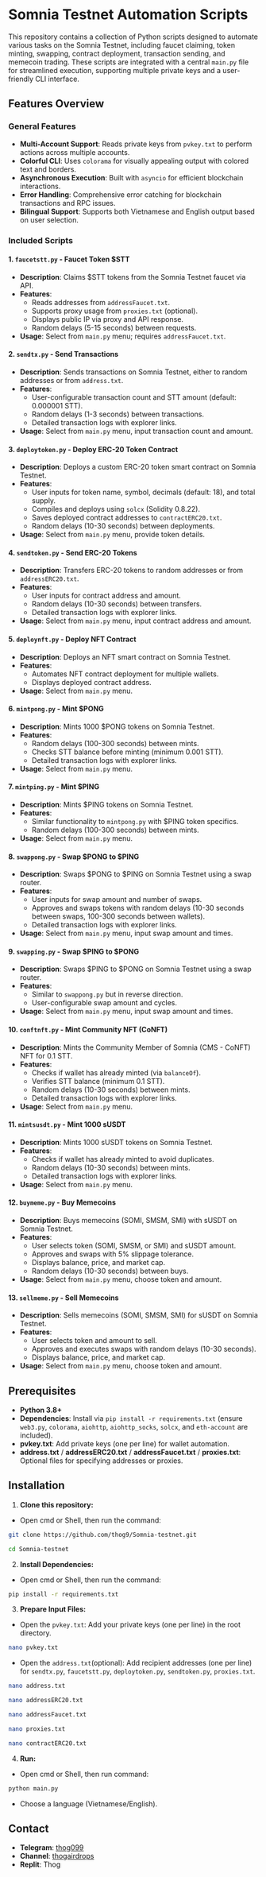 # Somnia Testnet Automation Scripts

This repository contains a collection of Python scripts designed to automate various tasks on the Somnia Testnet, including faucet claiming, token minting, swapping, contract deployment, transaction sending, and memecoin trading. These scripts are integrated with a central `main.py` file for streamlined execution, supporting multiple private keys and a user-friendly CLI interface.

## Features Overview

### General Features

- **Multi-Account Support**: Reads private keys from `pvkey.txt` to perform actions across multiple accounts.
- **Colorful CLI**: Uses `colorama` for visually appealing output with colored text and borders.
- **Asynchronous Execution**: Built with `asyncio` for efficient blockchain interactions.
- **Error Handling**: Comprehensive error catching for blockchain transactions and RPC issues.
- **Bilingual Support**: Supports both Vietnamese and English output based on user selection.

### Included Scripts

#### 1. `faucetstt.py` - Faucet Token $STT
- **Description**: Claims $STT tokens from the Somnia Testnet faucet via API.
- **Features**:
  - Reads addresses from `addressFaucet.txt`.
  - Supports proxy usage from `proxies.txt` (optional).
  - Displays public IP via proxy and API response.
  - Random delays (5-15 seconds) between requests.
- **Usage**: Select from `main.py` menu; requires `addressFaucet.txt`.

#### 2. `sendtx.py` - Send Transactions
- **Description**: Sends transactions on Somnia Testnet, either to random addresses or from `address.txt`.
- **Features**:
  - User-configurable transaction count and STT amount (default: 0.000001 STT).
  - Random delays (1-3 seconds) between transactions.
  - Detailed transaction logs with explorer links.
- **Usage**: Select from `main.py` menu, input transaction count and amount.

#### 3. `deploytoken.py` - Deploy ERC-20 Token Contract
- **Description**: Deploys a custom ERC-20 token smart contract on Somnia Testnet.
- **Features**:
  - User inputs for token name, symbol, decimals (default: 18), and total supply.
  - Compiles and deploys using `solcx` (Solidity 0.8.22).
  - Saves deployed contract addresses to `contractERC20.txt`.
  - Random delays (10-30 seconds) between deployments.
- **Usage**: Select from `main.py` menu, provide token details.

#### 4. `sendtoken.py` - Send ERC-20 Tokens
- **Description**: Transfers ERC-20 tokens to random addresses or from `addressERC20.txt`.
- **Features**:
  - User inputs for contract address and amount.
  - Random delays (10-30 seconds) between transfers.
  - Detailed transaction logs with explorer links.
- **Usage**: Select from `main.py` menu, input contract address and amount.

#### 5. `deploynft.py` - Deploy NFT Contract
- **Description**: Deploys an NFT smart contract on Somnia Testnet.
- **Features**:
  - Automates NFT contract deployment for multiple wallets.
  - Displays deployed contract address.
- **Usage**: Select from `main.py` menu.

#### 6. `mintpong.py` - Mint $PONG
- **Description**: Mints 1000 $PONG tokens on Somnia Testnet.
- **Features**:
  - Random delays (100-300 seconds) between mints.
  - Checks STT balance before minting (minimum 0.001 STT).
  - Detailed transaction logs with explorer links.
- **Usage**: Select from `main.py` menu.

#### 7. `mintping.py` - Mint $PING
- **Description**: Mints $PING tokens on Somnia Testnet.
- **Features**:
  - Similar functionality to `mintpong.py` with $PING token specifics.
  - Random delays (100-300 seconds) between mints.
- **Usage**: Select from `main.py` menu.

#### 8. `swappong.py` - Swap $PONG to $PING
- **Description**: Swaps $PONG to $PING on Somnia Testnet using a swap router.
- **Features**:
  - User inputs for swap amount and number of swaps.
  - Approves and swaps tokens with random delays (10-30 seconds between swaps, 100-300 seconds between wallets).
  - Detailed transaction logs with explorer links.
- **Usage**: Select from `main.py` menu, input swap amount and times.

#### 9. `swapping.py` - Swap $PING to $PONG
- **Description**: Swaps $PING to $PONG on Somnia Testnet using a swap router.
- **Features**:
  - Similar to `swappong.py` but in reverse direction.
  - User-configurable swap amount and cycles.
- **Usage**: Select from `main.py` menu, input swap amount and times.

#### 10. `conftnft.py` - Mint Community NFT (CoNFT)
- **Description**: Mints the Community Member of Somnia (CMS - CoNFT) NFT for 0.1 STT.
- **Features**:
  - Checks if wallet has already minted (via `balanceOf`).
  - Verifies STT balance (minimum 0.1 STT).
  - Random delays (10-30 seconds) between mints.
  - Detailed transaction logs with explorer links.
- **Usage**: Select from `main.py` menu.

#### 11. `mintsusdt.py` - Mint 1000 sUSDT
- **Description**: Mints 1000 sUSDT tokens on Somnia Testnet.
- **Features**:
  - Checks if wallet has already minted to avoid duplicates.
  - Random delays (10-30 seconds) between mints.
  - Detailed transaction logs with explorer links.
- **Usage**: Select from `main.py` menu.

#### 12. `buymeme.py` - Buy Memecoins
- **Description**: Buys memecoins (SOMI, SMSM, SMI) with sUSDT on Somnia Testnet.
- **Features**:
  - User selects token (SOMI, SMSM, or SMI) and sUSDT amount.
  - Approves and swaps with 5% slippage tolerance.
  - Displays balance, price, and market cap.
  - Random delays (10-30 seconds) between buys.
- **Usage**: Select from `main.py` menu, choose token and amount.

#### 13. `sellmeme.py` - Sell Memecoins
- **Description**: Sells memecoins (SOMI, SMSM, SMI) for sUSDT on Somnia Testnet.
- **Features**:
  - User selects token and amount to sell.
  - Approves and executes swaps with random delays (10-30 seconds).
  - Displays balance, price, and market cap.
- **Usage**: Select from `main.py` menu, choose token and amount.

## Prerequisites
- **Python 3.8+**
- **Dependencies**: Install via `pip install -r requirements.txt` (ensure `web3.py`, `colorama`, `aiohttp`, `aiohttp_socks`, `solcx`, and `eth-account` are included).
- **pvkey.txt**: Add private keys (one per line) for wallet automation.
- **address.txt** / **addressERC20.txt** / **addressFaucet.txt** / **proxies.txt**: Optional files for specifying addresses or proxies.

## Installation

1. **Clone this repository:**
- Open cmd or Shell, then run the command:
```sh
git clone https://github.com/thog9/Somnia-testnet.git
```
```sh
cd Somnia-testnet
```
2. **Install Dependencies:**
- Open cmd or Shell, then run the command:
```sh
pip install -r requirements.txt
```
3. **Prepare Input Files:**
- Open the `pvkey.txt`: Add your private keys (one per line) in the root directory.
```sh
nano pvkey.txt 
```
- Open the `address.txt`(optional): Add recipient addresses (one per line) for `sendtx.py`, `faucetstt.py`, `deploytoken.py`, `sendtoken.py`, `proxies.txt`.
```sh
nano address.txt 
```
```sh
nano addressERC20.txt
```
```sh
nano addressFaucet.txt
```
```sh
nano proxies.txt
```
```sh
nano contractERC20.txt
```
4. **Run:**
- Open cmd or Shell, then run command:
```sh
python main.py
```
- Choose a language (Vietnamese/English).

## Contact

- **Telegram**: [thog099](https://t.me/thog099)
- **Channel**: [thogairdrops](https://t.me/thogairdrops)
- **Replit**: Thog
